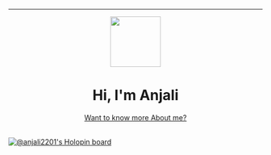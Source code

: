 <hr>

<div id="header" align="center">
  <img src="https://media.giphy.com/media/VdoIFLsMIlwzfKD520/giphy.gif" width="100"/>
 
  <h1>Hi, I'm Anjali</h1>
  <a href="https://anjali-web.netlify.app/" >Want to know more About me?</a>
   
</div>
<br>

[![@anjali2201's Holopin board](https://holopin.io/api/user/board?user=anjali2201)](https://holopin.io/@anjali2201)


<!-- <div align="center">
<!--[![GitHub Streak](http://github-readme-streak-stats.herokuapp.com?user=Anjali2201&theme=highcontrast&hide_border=true&date_format=M%20j%5B%2C%20Y%5D)](https://git.io/streak-stats)

<!-- [![My GitHub Language Stats](https://github-readme-stats.vercel.app/api/top-langs/?username=Anjali2201&langs_count=5&theme=tokyonight)]()
</div> --> 





<!--
## You can reach me:
<td align="center"  width="140" height="112.43">
  <a href="https://www.linkedin.com/in/anjallliii/">
    <img src="https://img.shields.io/badge/anjali2201-blue?style=for-the-badge&logo=linkedin&logoColor=white" alt="LinkedIn Badge"/>
  </a>
  <a href="https://www.instagram.com/_anjallliii_/">
    <img src="https://img.shields.io/badge/_anjallliii_-red?style=for-the-badge&logo=instagram&logoColor=white" alt="Instagram Badge"/>
  </a>
  <a href="mailto:anjalikushwaha031@gmail.com">
    <img src="https://img.shields.io/badge/GMail-blue?style=for-the-badge&logo=gmail&logoColor=white" alt="Gmail Badge"/>
  </a>

<br>
<table align= "center">
  <td align="center"  width="240" height="112.43">
  <a href="https://www.linkedin.com/in/anjallliii/"><img src="https://cdn2.iconfinder.com/data/icons/social-media-2285/512/1_Linkedin_unofficial_colored_svg-128.png" width="80">
  
 <a href="mailto:anjalikushwaha031@gmail.com">
    <img src="gmail.png" alt="Gmail Badge" width="80"></a>
</td>
</table> -->



  <!-- ##  Skills:
  <hr>
<table align= "center"><tr>
<td align="center" width="140" height="112.43">
<img height = "50px" src="https://github.com/yurijserrano/Github-Profile-Readme-Logos/blob/master/others/html.svg"></img></td>

<td align="center" width="140" height="112.43">
<img height = "50px" src="https://github.com/yurijserrano/Github-Profile-Readme-Logos/blob/master/others/css.svg" /></td> 

<!-- <td align="center" width="140" height="112.43">
<img height = "50px" src="https://github.com/yurijserrano/Github-Profile-Readme-Logos/blob/master/programming%20languages/javascript.svg" /></td> -->

<!-- <td align="center" width="140" height="112.43">
<img height = "50px" src="https://github.com/yurijserrano/Github-Profile-Readme-Logos/blob/master/frameworks/react.svg" /></td>

<td align="center" width="140" height="112.43">
<img height = "50px" src="https://github.com/yurijserrano/Github-Profile-Readme-Logos/blob/master/text%20editors/vscode.svg" /></td>

<td align="center" width="140" height="112.43">
<img height = "50px" src="https://github.com/yurijserrano/Github-Profile-Readme-Logos/blob/master/cloud/github.svg" /></td>

<td align="center" width="140" height="112.43">
<img height = "50px" src="https://github.com/yurijserrano/Github-Profile-Readme-Logos/blob/master/others/git.svg"></img></td> -->

<!-- <td align="center" width="140" height="112.43">
<img height = "50px" src="https://github.com/yurijserrano/Github-Profile-Readme-Logos/blob/master/programming%20languages/c.svg" /></td> -->

<!-- <td align="center" width="140" height="112.43">
<img height = "50px" src="https://github.com/yurijserrano/Github-Profile-Readme-Logos/blob/master/programming%20languages/java.svg" /></td>

<td align="center" width="140" height="112.43">
<img height = "50px" src="https://github.com/yurijserrano/Github-Profile-Readme-Logos/blob/master/programming%20languages/python.svg" /></td>

</tr></table> --> 

 
 <!-- <p align="center">
  <img src="https://media3.giphy.com/media/ln7z2eWriiQAllfVcn/200w.webp" width="100">
  <img src="https://i.giphy.com/media/eNAsjO55tPbgaor7ma/200w.webp" width="100">
  <img src="https://i.giphy.com/media/IdyAQJVN2kVPNUrojM/200.webp" width="100">
</p> -->


